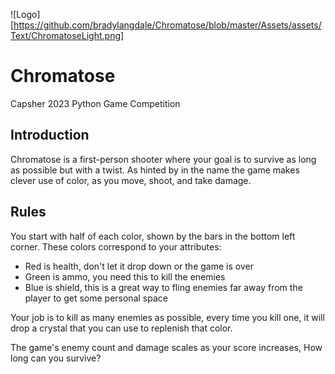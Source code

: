 
![Logo][https://github.com/bradylangdale/Chromatose/blob/master/Assets/assets/Text/ChromatoseLight.png]

# Chromatose
Capsher 2023 Python Game Competition
## Introduction
Chromatose is a first-person shooter where your goal is to survive as long as possible but with a twist. As hinted by in the name the game makes clever use of color, as you move, shoot, and take damage.

## Rules
You start with half of each color, shown by the bars in the bottom left corner. These colors correspond to your attributes:
- Red is health, don't let it drop down or the game is over
- Green is ammo, you need this to kill the enemies
- Blue is shield, this is a great way to fling enemies far away from the player to get some personal space

Your job is to kill as many enemies as possible, every time you kill one, it will drop a crystal that you can use to replenish that color. 

The game's enemy count and damage scales as your score increases, How long can you survive?
